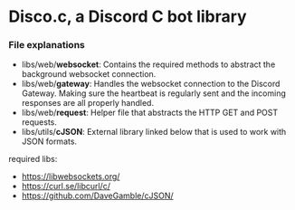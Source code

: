 # Disco.c, a Discord C bot library

### File explanations

- libs/web/**websocket**: Contains the required methods to abstract the background websocket connection.
- libs/web/**gateway**: Handles the websocket connection to the Discord Gateway. Making sure the heartbeat is regularly sent and the incoming responses are all properly handled.
- libs/web/**request**: Helper file that abstracts the HTTP GET and POST requests.
- libs/utils/**cJSON**: External library linked below that is used to work with JSON formats.


required libs:
- https://libwebsockets.org/
- https://curl.se/libcurl/c/
- https://github.com/DaveGamble/cJSON/